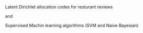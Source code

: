 Latent Dirichlet allocation codes for resturant reviews

and 

Supervised Machin learning algorithms (SVM and Naive Bayesian)
